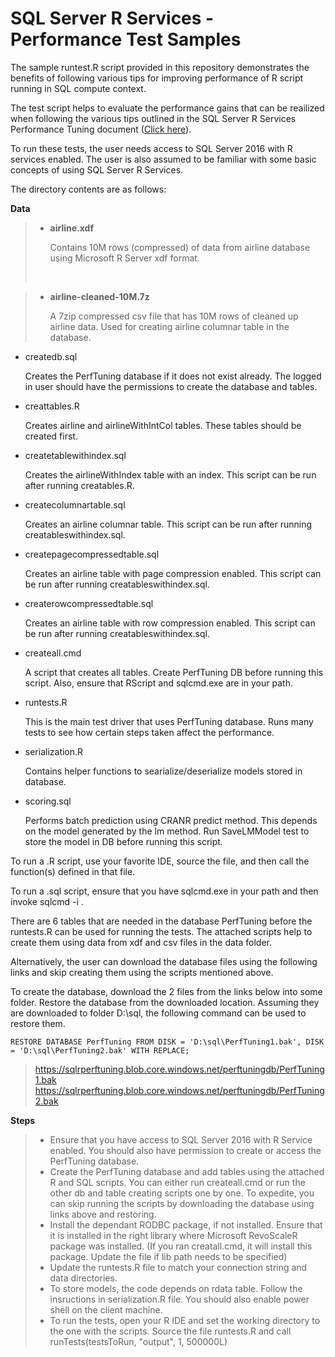 # SQL Server R Services - Performance Test Samples

The sample runtest.R script provided in this repository demonstrates the benefits of following various tips for improving performance of R script running in SQL compute context.

The test script helps to evaluate the performance gains that can be reailized when following the various tips outlined in the SQL Server R Services Performance Tuning document (<a href="http://www.msdn.com">Click here</a>). 

To run these tests, the user needs access to SQL Server 2016 with R services enabled. The user is also assumed to be familiar with some basic concepts of using SQL Server R Services.

The directory contents are as follows:

**Data**
> - **airline.xdf** <p>Contains 10M rows (compressed) of data from airline database using Microsoft R Server xdf format.</p> <br/>

> - **airline-cleaned-10M.7z**<p>A 7zip compressed csv file that has 10M rows of cleaned up airline data. Used for creating airline columnar table in the database.</p>

-   createdb.sql <p>Creates the PerfTuning database if it does not exist already. The logged in user should have the permissions to create the database and tables.</p>
-   creattables.R  <p>Creates airline and airlineWithIntCol tables. These tables should be created first.</p>
-   createtablewithindex.sql <p>Creates the airlineWithIndex table with an index. This script can be run after running creatables.R.</p>
-   createcolumnartable.sql <p>Creates an airline columnar table. This script can be run after running creatableswithindex.sql.</p>
-   createpagecompressedtable.sql <p>Creates an airline table with page compression enabled. This script can be run after running creatableswithindex.sql.</p>
-   createrowcompressedtable.sql <p>Creates an airline table with row compression enabled. This script can be run after running creatableswithindex.sql.</p>
-   createall.cmd <p>A script that creates all tables. Create PerfTuning DB before running this script. Also, ensure that RScript and sqlcmd.exe are in your path.</p>
-	runtests.R	 <p>This is the main test driver that uses PerfTuning database. Runs many tests to see how certain steps taken affect the performance.</p>
-   serialization.R  <p>Contains helper functions to searialize/deserialize models stored in database.</p>
-   scoring.sql <p>Performs batch prediction using CRANR predict method. This depends on the model generated by the lm method. Run SaveLMModel test to store the model in DB before running this script.</p>

<p>To run a .R script, use your favorite IDE, source the file, and then call the function(s) defined in that file.</p>
<p>To run a .sql script, ensure that you have sqlcmd.exe in your path and then invoke sqlcmd -i <sqlscriptfilename>.</p>

There are 6 tables that are needed in the database PerfTuning before the runtests.R can be used for running the tests. The attached scripts help to create them using data from xdf and csv files in the data folder.

Alternatively, the user can download the database files using the following links and skip creating them using the scripts mentioned above.

To create the database, download the 2 files from the links below into some folder. Restore the database from the downloaded location. Assuming they are downloaded to folder D:\sql, the following command can be used to restore them.

    RESTORE DATABASE PerfTuning FROM DISK = 'D:\sql\PerfTuning1.bak', DISK = 'D:\sql\PerfTuning2.bak' WITH REPLACE;
> https://sqlrperftuning.blob.core.windows.net/perftuningdb/PerfTuning1.bak
> https://sqlrperftuning.blob.core.windows.net/perftuningdb/PerfTuning2.bak

**Steps**
> - Ensure that you have access to SQL Server 2016 with R Service enabled. You should also have permission to create or access the PerfTuning database.
> - Create the PerfTuning database and add tables using the attached R and SQL scripts. You can either run createall.cmd or run the other db and table creating scripts one by one. To expedite, you can skip running the scripts by downloading the database using links above and restoring.
> - Install the dependant RODBC package, if not installed. Ensure that it is installed in the right library where Microsoft RevoScaleR package was installed. (If you ran creatall.cmd, it will install this package. Update the file if lib path needs to be specified)
> - Update the runtests.R file to match your connection string and data directories.
> - To store models, the code depends on rdata table. Follow the insructions in serialization.R file. You should also enable power shell on the client machine.
> - To run the tests, open your R IDE and set the working directory to the one with the scripts. Source the file runtests.R and call runTests(testsToRun, "output", 1, 500000L)


